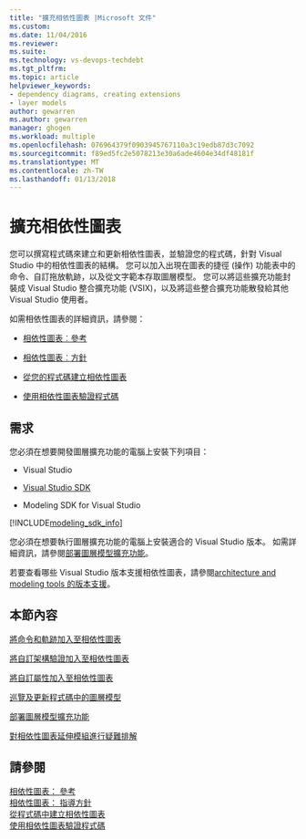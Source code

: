 ```yaml
---
title: "擴充相依性圖表 |Microsoft 文件"
ms.custom: 
ms.date: 11/04/2016
ms.reviewer: 
ms.suite: 
ms.technology: vs-devops-techdebt
ms.tgt_pltfrm: 
ms.topic: article
helpviewer_keywords:
- dependency diagrams, creating extensions
- layer models
author: gewarren
ms.author: gewarren
manager: ghogen
ms.workload: multiple
ms.openlocfilehash: 076964379f0903945767110a3c19edb87d3c7092
ms.sourcegitcommit: f89ed5fc2e5078213e30a6ade4604e34df48181f
ms.translationtype: MT
ms.contentlocale: zh-TW
ms.lasthandoff: 01/13/2018
---
```

# <a name="extend-dependency-diagrams"></a>擴充相依性圖表
您可以撰寫程式碼來建立和更新相依性圖表，並驗證您的程式碼，針對 Visual Studio 中的相依性圖表的結構。 您可以加入出現在圖表的捷徑 (操作) 功能表中的命令、自訂拖放軌跡，以及從文字範本存取圖層模型。 您可以將這些擴充功能封裝成 Visual Studio 整合擴充功能 (VSIX)，以及將這些整合擴充功能散發給其他 Visual Studio 使用者。  
  
 如需相依性圖表的詳細資訊，請參閱：  
  
-   [相依性圖表︰參考](../modeling/layer-diagrams-reference.md)  
  
-   [相依性圖表︰方針](../modeling/layer-diagrams-guidelines.md)  
  
-   [從您的程式碼建立相依性圖表](../modeling/create-layer-diagrams-from-your-code.md)  
  
-   [使用相依性圖表驗證程式碼](../modeling/validate-code-with-layer-diagrams.md)  
  
##  <a name="prereqs"></a> 需求  
 您必須在想要開發圖層擴充功能的電腦上安裝下列項目：  
  
-   Visual Studio  
  
-   [Visual Studio SDK](../extensibility/visual-studio-sdk.md)  
  
-   Modeling SDK for Visual Studio  


[!INCLUDE[modeling_sdk_info](includes/modeling_sdk_info.md)]

  
 您必須在想要執行圖層擴充功能的電腦上安裝適合的 Visual Studio 版本。 如需詳細資訊，請參閱[部署圖層模型擴充功能](../modeling/deploy-a-layer-model-extension.md)。  
  
 若要查看哪些 Visual Studio 版本支援相依性圖表，請參閱[architecture and modeling tools 的版本支援](../modeling/what-s-new-for-design-in-visual-studio.md#VersionSupport)。  
  
## <a name="in-this-section"></a>本節內容  
 [將命令和軌跡加入至相依性圖表](../modeling/add-commands-and-gestures-to-layer-diagrams.md)  
  
 [將自訂架構驗證加入至相依性圖表](../modeling/add-custom-architecture-validation-to-layer-diagrams.md)  
  
 [將自訂屬性加入至相依性圖表](../modeling/add-custom-properties-to-layer-diagrams.md)  
  
 [巡覽及更新程式碼中的圖層模型](../modeling/navigate-and-update-layer-models-in-program-code.md)  
  
 [部署圖層模型擴充功能](../modeling/deploy-a-layer-model-extension.md)  
  
 [對相依性圖表延伸模組進行疑難排解](../modeling/troubleshoot-extensions-for-layer-diagrams.md)  
  
## <a name="see-also"></a>請參閱  
 [相依性圖表： 參考](../modeling/layer-diagrams-reference.md)   
 [相依性圖表： 指導方針](../modeling/layer-diagrams-guidelines.md)   
 [從程式碼中建立相依性圖表](../modeling/create-layer-diagrams-from-your-code.md)   
 [使用相依性圖表驗證程式碼](../modeling/validate-code-with-layer-diagrams.md)   
